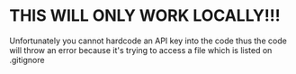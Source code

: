 # THIS WILL ONLY WORK LOCALLY!!!

Unfortunately you cannot hardcode an API key into the code thus the code will throw an error because it's trying to access a file which is listed on .gitignore
